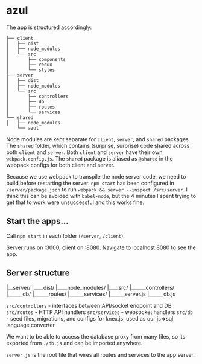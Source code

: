 # azul

The app is structured accordingly:
```
├── client
│   ├── dist
│   ├── node_modules
│   └── src
│       ├── components
│       ├── redux
│       └── styles
├── server
│   ├── dist
│   ├── node_modules
│   └── src
│       ├── controllers
│       ├── db
│       ├── routes
│       └── services
└── shared
│   ├── node_modules
    └── azul
```
Node modules are kept separate for `client`, `server`, and `shared` packages. The `shared` folder, which contains (surprise, surprise) code shared across both `client` and `server`. Both `client` and `server` have their own `webpack.config.js`. The `shared` package is aliased as `@shared` in the webpack configs for both client and server. 

Because we use webpack to transpile the node server code, we need to build before restarting the server. `npm start` has been configured in `/server/package.json` to run `webpack && server --inspect /src/server`. I think this can be avoided with `babel-node`, but the 4 minutes I spent trying to get that to work were unsuccessful and this works fine.

## Start the apps...

Call `npm start` in each folder (`/server`, `/client`).

Server runs on :3000, client on :8080. Navigate to localhost:8080 to see the app.

## Server structure

|__server/
|____dist/
|____node_modules/
|____src/
|______controllers/
|______db/
|______routes/
|______services/
|______server.js
|______db.js

`src/controllers` - interfaces between API/socket endpoint and DB
`src/routes` - HTTP API handlers
`src/services` - websocket handlers
`src/db` - seed files, migrations, and configs for knex.js, used as our js=>sql language converter

We want to be able to access the database proxy from many files, so its exported from `./db.js` and can be imported anywhere.

`server.js` is the root file that wires all routes and services to the app server.
